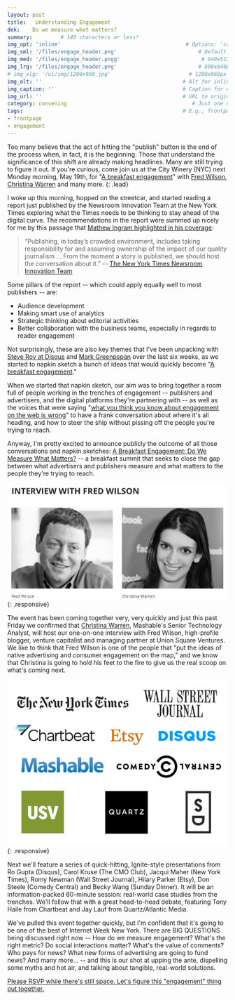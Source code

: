 ```yaml
---
layout: post
title:   Understanding Engagement
dek:    Do we measure what matters?
summary:         # 140 characters or less!
img_opt: 'inline'                                        # Options: 'cover' or 'inlne' or 'none'
img_sml: '/files/engage_header.png'                          # Default on cover or inline
img_med: '/files/engage_header.pngg'                          # 640x512px cover, inline
img_lrg: '/files/engage_header.png'                          # 800x640px cover, inline
# img_xlg: '/ui/img/1200x960.jpg'                         # 1200x960px cover only
img_alt: ''                                             # Alt for inline
img_caption: ''                                         # Caption for either
img_url: ''                                             # URL to original image
category: convening                                        # Just one of the 4xCs
tags:                                                   # E.g., frontpage
- frontpage
- engagement
---
```


Too many believe that the act of hitting the "publish" button is the end of the process when, in fact, it is the beginning. Those that understand the significance of this shift are already making headlines. Many are still trying to figure it out. If you're curious, come join us at the City Winery (NYC) next Monday morning, May 19th, for "[A breakfast engagement](http://events.disqus.com/nyc/a-breakfast-engagement/)" with [Fred Wilson](http://twitter.com/fredwilson), [Christina Warren](http://twitter.com/film_girl) and many more.
{: .lead}

I woke up this morning, hopped on the streetcar, and started reading a report just published by the Newsroom Innovation Team at the New York Times exploring what the Times needs to be thinking to stay ahead of the digital curve. The recommendations in the report were summed up nicely for me by this passage that [Mathew Ingram highlighted in his coverage](http://gigaom.com/2014/05/09/internal-innovation-report-says-the-new-york-times-needs-to-up-its-digital-game-or-else/):

> “Publishing, in today’s crowded environment, includes taking responsibility for and assuming ownership of the impact of our quality journalism … From the moment a story is published, we should host the conversation about it.” -- [The New York Times Newsroom Innovation Team](http://www.capitalnewyork.com/article/media/2014/05/8545059/emnew-york-timesem-completes-innovation-report-led-sulzberger-scion)

Some pillars of the report -- which could apply equally well to most publishers -- are:

* Audience development
* Making smart use of analytics
* Strategic thinking about editorial activities
* Better collaboration with the business teams, especially in regards to reader engagement

Not surprisingly, these are also key themes that I've been unpacking with [Steve Roy at Disqus](https://twitter.com/SteveRoy44) and [Mark Greenpspan](http://about.me/markgreenspan) over the last six weeks, as we started to napkin sketch a bunch of ideas that would quickly become "[A breakfast engagement](http://events.disqus.com/nyc/a-breakfast-engagement/)." 

When we started that napkin sketch, our aim was to bring together a room full of people working in the trenches of engagement -- publishers and advertisers, and the digital platforms they're partnering with -- as well as the voices that were saying "[what you think you know about engagement on the web is wrong](http://time.com/12933/what-you-think-you-know-about-the-web-is-wrong/)" to have a frank conversation about where it's all heading, and how to steer the ship without pissing off the people you're trying to reach.

Anyway, I'm pretty excited to announce publicly the outcome of all those conversations and napkin sketches: [A Breakfast Engagement: Do We Measure What Matters?](http://events.disqus.com/nyc/a-breakfast-engagement/) -- a breakfast summit that seeks to close the gap between what advertisers and publishers measure and what matters to the people they're trying to reach. 

![Fred Wilson interviewed by Christina Warren](/files/engage_fw_and_cw.png){: .responsive}

The event has been coming together very, very quickly and just this past Friday we confirmed that [Christina Warren](https://twitter.com/film_girl), Mashable's Senior Technology Analyst, will host our one-on-one interview with Fred Wilson, high-profile blogger, venture capitalist and managing partner at Union Square Ventures. We like to think that Fred Wilson is one of the people that "put the ideas of native advertising and consumer engagement on the map," and we know that Christina is going to hold his feet to the fire to give us the real scoop on what's coming next.

![Fred Wilson interviewed by Christina Warren](/files/engage_whos_there.png){: .responsive}

Next we'll feature a series of quick-hitting, Ignite-style presentations from Ro Gupta (Disqus), Carol Kruse (The CMO Club), Jacqui Maher (New York Times), Romy Newman (Wall Street Journal), Hilary Parker (Etsy), Don Steele (Comedy Central) and Becky Wang (Sunday Dinner). It will be an information-packed 60-minute session: real-world case studies from the trenches. We'll follow that with a great head-to-head debate, featuring Tony Haile from Chartbeat and Jay Lauf from Quartz/Atlantic Media.

We've pulled this event together quickly, but I'm confident that it's going to be one of the best of Internet Week New York. There are BIG QUESTIONS being discussed right now -- How do we measure engagement? What's the right metric? Do social interactions matter? What's the value of comments? Who pays for news? What new forms of advertising are going to fund news? And many more… -- and this is our shot at upping the ante, dispelling some myths and hot air, and talking about tangible, real-world solutions. 

[Please RSVP while there's still space. Let's figure this "engagement" thing out together.](http://events.disqus.com/nyc/a-breakfast-engagement/)










	
